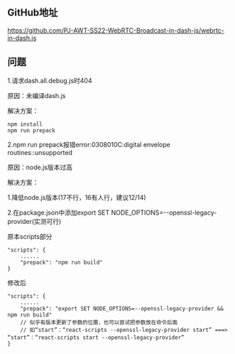 ## GitHub地址

https://github.com/PJ-AWT-SS22-WebRTC-Broadcast-in-dash-js/webrtc-in-dash.js

## 问题

1.请求dash.all.debug.js时404

原因：未编译dash.js

解决方案：

```
npm install
npm run prepack
```

2.npm run prepack报错error:0308010C:digital envelope routines::unsupported

原因：node.js版本过高

解决方案：

1.降低node.js版本(17不行，16有人行，建议12/14)

2.在package.json中添加export SET NODE_OPTIONS=--openssl-legacy-provider(实测可行)

原本scripts部分

```
"scripts": {
    ......
    "prepack": "npm run build"
}
```

修改后

```
"scripts": {
    ......
    "prepack": "export SET NODE_OPTIONS=--openssl-legacy-provider && npm run build"
    // 似乎有版本更新了参数的位置，也可以尝试把参数放在命令后面
    // 如“start”：“react-scripts --openssl-legacy-provider start” ===> “start”：“react-scripts start --openssl-legacy-provider”
}
```

